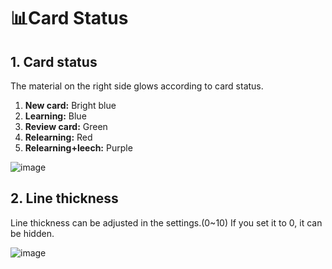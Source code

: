 # 📊Card Status

##  1. Card status 
The material on the right side glows according to card status.

1. **New card:** Bright blue
1. **Learning:** Blue
1. **Review card:** Green
1. **Relearning:** Red
1. **Relearning+leech:** Purple

![image](https://github.com/shigeyukey/AnkiArcade/assets/124401518/fa140cfc-d787-4614-9711-09c4a12a869d)


## 2. Line thickness
Line thickness can be adjusted in the settings.(0~10) If you set it to 0, it can be hidden.<br>

![image](https://github.com/shigeyukey/AnkiArcade/assets/124401518/9f37ffc0-b08b-4dd6-8663-cf4c6927a52a)  

